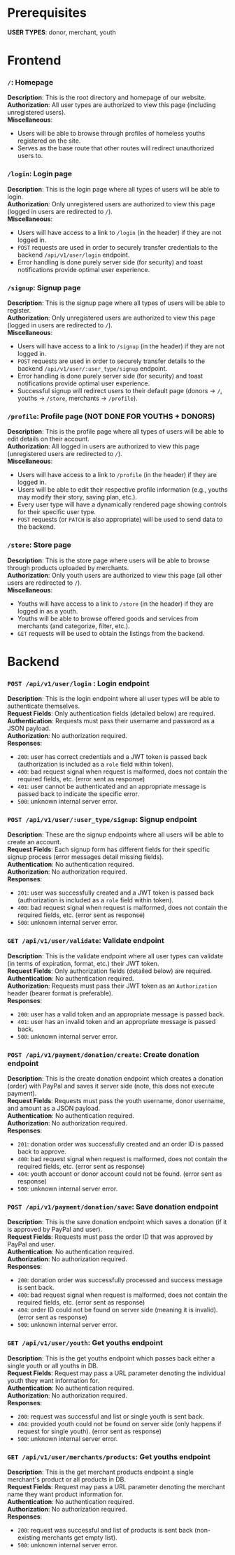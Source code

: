 # Prerequisites

**USER TYPES**: donor, merchant, youth

# Frontend

### `/`: Homepage

**Description**: This is the root directory and homepage of our website. <br />
**Authorization**: All user types are authorized to view this page (including unregistered users). <br />
**Miscellaneous**:

- Users will be able to browse through profiles of homeless youths registered on the site.
- Serves as the base route that other routes will redirect unauthorized users to.

### `/login`: Login page

**Description**: This is the login page where all types of users will be able to login. <br />
**Authorization**: Only unregistered users are authorized to view this page (logged in users are redirected to `/`). <br />
**Miscellaneous**:

- Users will have access to a link to `/login` (in the header) if they are not logged in.
- `POST` requests are used in order to securely transfer credentials to the backend `/api/v1/user/login` endpoint.
- Error handling is done purely server side (for security) and toast notifications provide optimal user experience.

### `/signup`: Signup page

**Description**: This is the signup page where all types of users will be able to register. <br />
**Authorization**: Only unregistered users are authorized to view this page (logged in users are redirected to `/`). <br />
**Miscellaneous**:

- Users will have access to a link to `/signup` (in the header) if they are not logged in.
- `POST` requests are used in order to securely transfer details to the backend `/api/v1/user/:user_type/signup` endpoint.
- Error handling is done purely server side (for security) and toast notifications provide optimal user experience.
- Successful signup will redirect users to their default page (donors -> `/`, youths -> `/store`, merchants -> `/profile`).

### `/profile`: Profile page (NOT DONE FOR YOUTHS + DONORS)

**Description**: This is the profile page where all types of users will be able to edit details on their account. <br />
**Authorization**: All logged in users are authorized to view this page (unregistered users are redirected to `/`). <br />
**Miscellaneous**:

- Users will have access to a link to `/profile` (in the header) if they are logged in.
- Users will be able to edit their respective profile information (e.g., youths may modify their story, saving plan, etc.).
- Every user type will have a dynamically rendered page showing controls for their specific user type.
- `POST` requests (or `PATCH` is also appropriate) will be used to send data to the backend.

### `/store`: Store page

**Description**: This is the store page where users will be able to browse through products uploaded by merchants. <br />
**Authorization**: Only youth users are authorized to view this page (all other users are redirected to `/`). <br />
**Miscellaneous**:

- Youths will have access to a link to `/store` (in the header) if they are logged in as a youth.
- Youths will be able to browse offered goods and services from merchants (and categorize, filter, etc.).
- `GET` requests will be used to obtain the listings from the backend.

# Backend

### `POST /api/v1/user/login` : Login endpoint

**Description**: This is the login endpoint where all user types will be able to authenticate themselves. <br />
**Request Fields**: Only authentication fields (detailed below) are required. <br />
**Authentication**: Requests must pass their username and password as a JSON payload. <br />
**Authorization**: No authorization required. <br />
**Responses**:

- `200`: user has correct credentials and a JWT token is passed back (authorization is included as a `role` field within token).
- `400`: bad request signal when request is malformed, does not contain the required fields, etc. (error sent as response)
- `401`: user cannot be authenticated and an appropriate message is passed back to indicate the specific error.
- `500`: unknown internal server error.

### `POST /api/v1/user/:user_type/signup`: Signup endpoint

**Description**: These are the signup endpoints where all users will be able to create an account. <br />
**Request Fields**: Each signup form has different fields for their specific signup process (error messages detail missing fields). <br />
**Authentication**: No authentication required. <br />
**Authorization**: No authorization required. <br />
**Responses**:

- `201`: user was successfully created and a JWT token is passed back (authorization is included as a `role` field within token).
- `400`: bad request signal when request is malformed, does not contain the required fields, etc. (error sent as response)
- `500`: unknown internal server error.

### `GET /api/v1/user/validate`: Validate endpoint

**Description**: This is the validate endpoint where all user types can validate (in terms of expiration, format, etc.) their JWT token. <br />
**Request Fields**: Only authorization fields (detailed below) are required. <br />
**Authentication**: No authentication required. <br />
**Authorization**: Requests must pass their JWT token as an `Authorization` header (bearer format is preferable). <br />
**Responses**:

- `200`: user has a valid token and an appropriate message is passed back.
- `401`: user has an invalid token and an appropriate message is passed back.
- `500`: unknown internal server error.

### `POST /api/v1/payment/donation/create`: Create donation endpoint

**Description**: This is the create donation endpoint which creates a donation (order) with PayPal and saves it server side (note, this does not execute payment). <br />
**Request Fields**: Requests must pass the youth username, donor username, and amount as a JSON payload. <br />
**Authentication**: No authentication required. <br />
**Authorization**: No authorization required. <br />
**Responses**:

- `201`: donation order was successfully created and an order ID is passed back to approve.
- `400`: bad request signal when request is malformed, does not contain the required fields, etc. (error sent as response)
- `404`: youth account or donor account could not be found. (error sent as response)
- `500`: unknown internal server error.

### `POST /api/v1/payment/donation/save`: Save donation endpoint

**Description**: This is the save donation endpoint which saves a donation (if it is approved by PayPal and user). <br />
**Request Fields**: Requests must pass the order ID that was approved by PayPal and user. <br />
**Authentication**: No authentication required. <br />
**Authorization**: No authorization required. <br />
**Responses**:

- `200`: donation order was successfully processed and success message is sent back.
- `400`: bad request signal when request is malformed, does not contain the required fields, etc. (error sent as response)
- `404`: order ID could not be found on server side (meaning it is invalid). (error sent as response)
- `500`: unknown internal server error.

### `GET /api/v1/user/youth`: Get youths endpoint

**Description**: This is the get youths endpoint which passes back either a single youth or all youths in DB. <br />
**Request Fields**: Request may pass a URL parameter denoting the individual youth they want information for. <br />
**Authentication**: No authentication required. <br />
**Authorization**: No authorization required. <br />
**Responses**:

- `200`: request was successful and list or single youth is sent back.
- `404`: provided youth could not be found on server side (only happens if request for single youth). (error sent as response)
- `500`: unknown internal server error.

### `GET /api/v1/user/merchants/products`: Get youths endpoint

**Description**: This is the get merchant products endpoint a single merchant's product or all products in DB. <br />
**Request Fields**: Request may pass a URL parameter denoting the merchant name they want product information for. <br />
**Authentication**: No authentication required. <br />
**Authorization**: No authorization required. <br />
**Responses**:

- `200`: request was successful and list of products is sent back (non-existing merchants get empty list).
- `500`: unknown internal server error.
